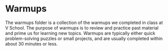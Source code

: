 Warmups  
====================

The warmups folder is a collection of the warmups we completed in class at V School. The purpose of warmups is to review and practice past material and prime us for learning new topics. Warmups are typically either quick problem-solving puzzles or small projects, and are usually completed within about 30 minutes or less.  
